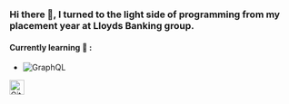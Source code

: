 ### Hi there 👋, I turned to the light side of programming from my placement year at Lloyds Banking group.

#### Currently learning :notebook: :
 - ![GraphQL](https://upload.wikimedia.org/wikipedia/commons/1/17/GraphQL_Logo.svg)


<!--
**divakaivan/divakaivan** is a ✨ _special_ ✨ repository because its `README.md` (this file) appears on your GitHub profile.

Here are some ideas to get you started:

- 🔭 I’m currently working on ...
- 🌱 I’m currently learning ...
- 👯 I’m looking to collaborate on ...
- 🤔 I’m looking for help with ...
- 💬 Ask me about ...
- 📫 How to reach me: ...
- 😄 Pronouns: ...
- ⚡ Fun fact: ...
-->
<img align="left" alt="Github" width="26px" src="https://www.freepngimg.com/thumb/github/1-2-github-free-png-image.png" />
